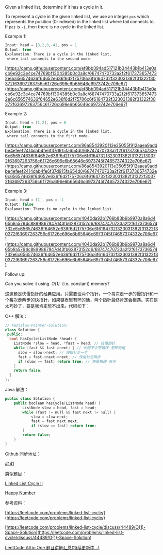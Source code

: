 Given a linked list, determine if it has a cycle in it.

To represent a cycle in the given linked list, we use an integer `pos` which represents the position (0-indexed) in the linked list where tail connects to. If `pos` is `-1`, then there is no cycle in the linked list.

Example 1:

```cpp
Input: head = [3,2,0,-4], pos = 1
Output: true
Explanation: There is a cycle in the linked list,
 where tail connects to the second node.
```

[https://camo.githubusercontent.com/ef8bb094ad517121b34443b1b413e0acb6e92c3e4ce74769bf1304385b0c0a8c/68747470733a2f2f6173736574732e6c656574636f64652e636f6d2f75706c6f6164732f323031382f31322f30372f63697263756c61726c696e6b65646c6973742e706e67](https://camo.githubusercontent.com/ef8bb094ad517121b34443b1b413e0acb6e92c3e4ce74769bf1304385b0c0a8c/68747470733a2f2f6173736574732e6c656574636f64652e636f6d2f75706c6f6164732f323031382f31322f30372f63697263756c61726c696e6b65646c6973742e706e67)

Example 2:

```cpp
Input: head = [1,2], pos = 0
Output: true
Explanation: There is a cycle in the linked list,
 where tail connects to the first node.
```

[https://camo.githubusercontent.com/86a8543920113e35055f912aaea9addbe4efeef2414dab4fe6f37d915fa654d0/68747470733a2f2f6173736574732e6c656574636f64652e636f6d2f75706c6f6164732f323031382f31322f30372f63697263756c61726c696e6b65646c6973745f74657374322e706e67](https://camo.githubusercontent.com/86a8543920113e35055f912aaea9addbe4efeef2414dab4fe6f37d915fa654d0/68747470733a2f2f6173736574732e6c656574636f64652e636f6d2f75706c6f6164732f323031382f31322f30372f63697263756c61726c696e6b65646c6973745f74657374322e706e67)

Example 3:

```cpp
Input: head = [1], pos = -1
Output: false
Explanation: There is no cycle in the linked list.
```

[https://camo.githubusercontent.com/4040da92b1766b83b9b9970a8a6d465b9a5794c8899867847d43fb62873152d6/68747470733a2f2f6173736574732e6c656574636f64652e636f6d2f75706c6f6164732f323031382f31322f30372f63697263756c61726c696e6b65646c6973745f74657374332e706e67](https://camo.githubusercontent.com/4040da92b1766b83b9b9970a8a6d465b9a5794c8899867847d43fb62873152d6/68747470733a2f2f6173736574732e6c656574636f64652e636f6d2f75706c6f6164732f323031382f31322f30372f63697263756c61726c696e6b65646c6973745f74657374332e706e67)

Follow up:

Can you solve it using  _O(1)_  (i.e. constant) memory?

这道题是快慢指针的经典应用。只需要设两个指针，一个每次走一步的慢指针和一个每次走两步的快指针，如果链表里有环的话，两个指针最终肯定会相遇。实在是太巧妙了，要是我肯定想不出来。代码如下：

C++ 解法：

```cpp
// Fastslow-Pointer-Solution:
class Solution {
 public:
  bool hasCycle(ListNode *head) {
    ListNode *slow = head, *fast = head; // 快慢指针
    while (fast && fast->next) { // 代码不会死循环 无环则退
      slow = slow->next; // 慢指针走一步
      fast = fast->next->next; // 快指针走两步
      if (slow == fast) return true; // 快慢相遇 有环
    }
    return false;
  }
};
```

Java 解法：

```cpp
public class Solution {
    public boolean hasCycle(ListNode head) {
        ListNode slow = head, fast = head;
        while (fast != null && fast.next != null) {
            slow = slow.next;
            fast = fast.next.next;
            if (slow == fast) return true;
        }
        return false;
    }
}
```

Github 同步地址：

[#141](https://github.com/grandyang/leetcode/issues/141)

类似题目：

[Linked List Cycle II](http://www.cnblogs.com/grandyang/p/4137302.html)

[Happy Number](http://www.cnblogs.com/grandyang/p/4447233.html)

参考资料：

[https://leetcode.com/problems/linked-list-cycle/](https://leetcode.com/problems/linked-list-cycle/)

[](<https://leetcode.com/problems/linked-list-cycle/discuss/44489/O(1)-Space-Solution>)[https://leetcode.com/problems/linked-list-cycle/discuss/44489/O(1)-Space-Solution](<https://leetcode.com/problems/linked-list-cycle/discuss/44489/O(1)-Space-Solution>)

[LeetCode All in One 题目讲解汇总(持续更新中...)](http://www.cnblogs.com/grandyang/p/4606334.html)
